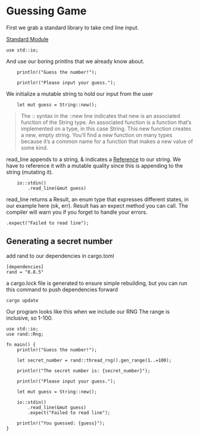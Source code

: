 # Guessing Game

First we grab a standard library to take cmd line input.

[Standard Module](https://doc.rust-lang.org/std/prelude/index.html)

```
use std::io;
```

And use our boring printlns that we already know about.
```
    println!("Guess the number!");

    println!("Please input your guess.");
```

We initialize a mutable string to hold our input from the user
```
    let mut guess = String::new();
```

>The :: syntax in the ::new line indicates that new is an associated function of the String type. An associated function is a function that’s implemented on a type, in this case String. This new function creates a new, empty string. You’ll find a new function on many types because it’s a common name for a function that makes a new value of some kind.

read_line appends to a string, & indicates a [Reference](https://doc.rust-lang.org/stable/core/primitive.reference.html) to our string. We have to reference it with a mutable quality since this is appending to the string (mutating it).
```
    io::stdin()
        .read_line(&mut guess)
```

read_line returns a Result, an enum type that expresses different states, in our example here (ok, err). Result has an expect method you can call. The compiler will warn you if you forget to handle your errors.

```
.expect("Failed to read line");
```

## Generating a secret number

add rand to our dependencies in cargo.toml
```
[dependencies]
rand = "0.8.5"
```

a cargo.lock file is generated to ensure simple rebuilding, but you can run this command to push dependencies forward

```
cargo update
```

Our program looks like this when we include our RNG
The range is inclusive, so 1-100.

```
use std::io;
use rand::Rng;

fn main() {
    println!("Guess the number!");

    let secret_number = rand::thread_rng().gen_range(1..=100);

    println!("The secret number is: {secret_number}");

    println!("Please input your guess.");

    let mut guess = String::new();

    io::stdin()
        .read_line(&mut guess)
        .expect("Failed to read line");

    println!("You guessed: {guess}");
}
```